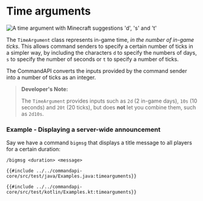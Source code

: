 # Time arguments

![A time argument with Minecraft suggestions 'd', 's' and 't'](./images/arguments/time.png)

The `TimeArgument` class represents in-game time, _in the number of in-game ticks_. This allows command senders to specify a certain number of ticks in a simpler way, by including the characters `d` to specify the numbers of days, `s` to specify the number of seconds or `t` to specify a number of ticks.

The CommandAPI converts the inputs provided by the command sender into a number of ticks as an integer.

> **Developer's Note:**
>
> The `TimeArgument` provides inputs such as `2d` (2 in-game days), `10s` (10 seconds) and `20t` (20 ticks), but does **not** let you combine them, such as `2d10s`.

<div class="example">

### Example - Displaying a server-wide announcement

Say we have a command `bigmsg` that displays a title message to all players for a certain duration:

```mccmd
/bigmsg <duration> <message>
```

<div class="multi-pre">

```java,Java
{{#include ../../commandapi-core/src/test/java/Examples.java:timearguments}}
```

```kotlin,Kotlin
{{#include ../../commandapi-core/src/test/kotlin/Examples.kt:timearguments}}
```

</div>

</div>
